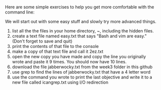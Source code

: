 Here are some simple exercises to help you get more comfortable with the command line:

We will start out with some easy stuff and slowly try more advanced things.

1) list all the the files in your home directory, ~, including the hidden files.
2) create a text file named easy.txt that says "Bash and vim are easy." (Don't forget to save and quit)
3) print the contents of that file to the console
4) make a copy of that text file and call it 2ez.txt
5) open the new copy you have made and copy the line you originally wrote and paste it 9 times. You should now have 10 lines.
6) download the file jabberwocky.txt from the week3 folder in this github
7) use grep to find the lines of jabberwocky.txt that have a 4 letter word
8) use the command you wrote to print the last objective and write it to a new file called icangrep.txt using I/O redirection
